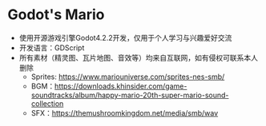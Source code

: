 # Godot's Mario
- 使用开源游戏引擎Godot4.2.2开发，仅用于个人学习与兴趣爱好交流
- 开发语言：GDScript
- 所有素材（精灵图、瓦片地图、音效等）均来自互联网，如有侵权可联系本人删除
    - Sprites: https://www.mariouniverse.com/sprites-nes-smb/
    - BGM：https://downloads.khinsider.com/game-soundtracks/album/happy-mario-20th-super-mario-sound-collection
    - SFX：https://themushroomkingdom.net/media/smb/wav
